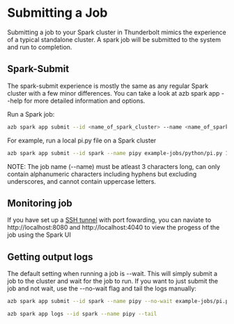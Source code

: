 # Submitting a Job
Submitting a job to your Spark cluster in Thunderbolt mimics the experience of a typical standalone cluster. A spark job will be submitted to the system and run to completion.

## Spark-Submit
The spark-submit experience is mostly the same as any regular Spark cluster with a few minor differences. You can take a look at azb spark app --help for more detailed information and options.

Run a Spark job:
```sh
azb spark app submit --id <name_of_spark_cluster> --name <name_of_spark_job> <executable> <executable_params>
```

For example, run a local pi.py file on a Spark cluster
```sh
azb spark app submit --id spark --name pipy example-jobs/python/pi.py 100
```

NOTE: The job name (--name) must be atleast 3 characters long, can only contain alphanumeric characters including hyphens but excluding underscores, and cannot contain uppercase letters.

## Monitoring job
If you have set up a [SSH tunnel](./10-clusters.md#SSH%20and%20Port%20Forwarding) with port fowarding, you can naviate to http://localhost:8080 and http://localhost:4040 to view the progess of the job using the Spark UI


## Getting output logs
The default setting when running a job is --wait. This will simply submit a job to the cluster and wait for the job to run. If you want to just submit the job and not wait, use the --no-wait flag and tail the logs manually:

```sh
azb spark app submit --id spark --name pipy --no-wait example-jobs/pi.py 1000
```

```sh
azb spark app logs --id spark --name pipy --tail
```
